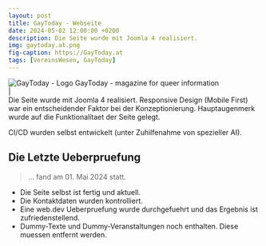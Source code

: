 ```yaml
---
layout: post
title: GayToday - Webseite
date: 2024-05-02 12:00:00 +0200
description: Die Seite wurde mit Joomla 4 realisiert.
img: gaytoday.at.png
fig-caption: https://GayToday.at
tags: [VereinsWesen, GayToday]
---
```

<img src="https://gaytoday.at//favicon.ico" alt="GayToday - Logo">
GayToday - magazine for queer information
<br>|<br>
Die Seite wurde mit Joomla 4 realisiert. Responsive Design (Mobile First) war ein entscheidender Faktor bei
der Konzeptionierung. Hauptaugenmerk wurde auf die Funktionalitaet der Seite gelegt.

CI/CD wurden selbst entwickelt (unter Zuhilfenahme von spezieller AI).

## Die Letzte Ueberpruefung
>... fand am 01. Mai 2024 statt.

* Die Seite selbst ist fertig und aktuell.
* Die Kontaktdaten wurden kontrolliert.
* Eine web.dev Ueberpruefung wurde durchgefuehrt und das Ergebnis ist zufriedenstellend.
* Dummy-Texte und Dummy-Veranstaltungen noch enthalten. Diese muessen entfernt werden.

